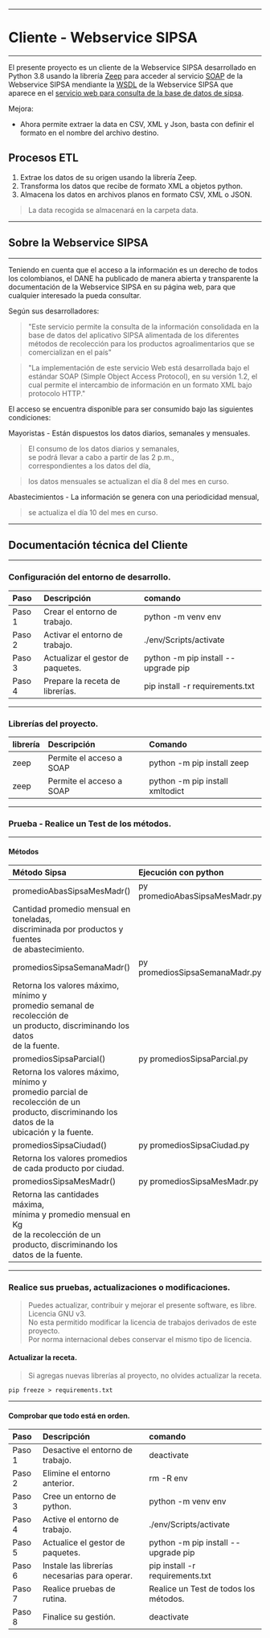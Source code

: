 
---

# Cliente - Webservice SIPSA  

***

El presente proyecto es un cliente de la Webservice SIPSA desarrollado en Python 3.8
usando la librería [Zeep](https://pypi.org/project/zeep/ "librería Zeep")
para acceder al servicio [SOAP](https://es.wikipedia.org/wiki/Simple_Object_Access_Protocol "Simple Object Access Protocol") 
de la Webservice SIPSA mendiante la 
[WSDL](https://appweb.dane.gov.co/sipsaWS/SrvSipsaUpraBeanService?WSDL "WSDL de Webservice SIPSA")
de la Webservice SIPSA que aparece en el 
[servicio web para consulta de la base de datos de sipsa](https://www.dane.gov.co/index.php/estadisticas-por-tema/agropecuario/sistema-de-informacion-de-precios-sipsa/servicio-web-para-consulta-de-la-base-de-datos-de-sipsa "WSDL de Webservice SIPSA").

Mejora:
<ul>
    <li>
        Ahora permite extraer la data en CSV, XML y Json, basta con definir el formato en el nombre del archivo destino.
    </li>
</ul>

## Procesos ETL
<ol>
    <li>Extrae los datos de su origen usando la librería Zeep. </li>
    <li>Transforma los datos que recibe de formato XML a objetos python.</li>
    <li>Almacena los datos en archivos planos en formato CSV, XML o JSON. </li>
</ol>

> La data recogida se almacenará en la carpeta data.

---

## Sobre la Webservice SIPSA

***

Teniendo en cuenta que el acceso a la información es un derecho de todos 
los colombianos, el DANE ha publicado de manera abierta y transparente la 
documentación de la Webservice SIPSA en su página web, para que cualquier 
interesado la pueda consultar.

Según sus desarrolladores:

> "Este servicio permite la consulta de la información consolidada 
en la base de datos del aplicativo SIPSA alimentada de los diferentes 
métodos de recolección para los productos agroalimentarios que se 
comercializan en el país" 

> "La implementación de este servicio Web está desarrollada bajo el estándar SOAP 
(Simple Object Access Protocol), en su versión 1.2, el cual permite el intercambio
de información en un formato XML bajo protocolo HTTP." 

El acceso se encuentra disponible para ser consumido bajo las siguientes condiciones:


Mayoristas - Están dispuestos los datos diarios, semanales y mensuales.  
> El consumo de los datos diarios y semanales,  
> se podrá llevar a cabo a partir de las 2 p.m.,  
> correspondientes a los datos del día,  
  
> los datos mensuales se actualizan el día 8 del mes en curso.  

Abastecimientos - La información se genera con una periodicidad mensual,  
> se actualiza el día 10 del mes en curso.  

---

## Documentación técnica del Cliente

***

### Configuración del entorno de desarrollo.
| Paso   | Descripción                       | comando                             |
| :----  | :----                             | :---                                |
| Paso 1 |  Crear el entorno de trabajo.     | python -m venv env                  |
| Paso 2 | Activar el entorno de trabajo.    | ./env/Scripts/activate              |
| Paso 3 | Actualizar el gestor de paquetes. | python -m pip install --upgrade pip |
| Paso 4 | Prepare la receta de librerías.   | pip install -r requirements.txt     |

***

### Librerías del proyecto.
| librería  | Descripción              | Comando                           |
| :----     | :---                     | :---                              |
| zeep      | Permite el acceso a SOAP | python -m pip install zeep        |
| zeep      | Permite el acceso a SOAP | python -m pip install xmltodict   |

---

### Prueba - Realice un Test de los métodos.

***

#### Métodos

| Método Sipsa                  | Ejecución con python            |
| :---                          | :---                            |
| promedioAbasSipsaMesMadr()    | py promedioAbasSipsaMesMadr.py  |
| Cantidad promedio mensual en toneladas, <br> discriminada por productos y fuentes <br>de abastecimiento. | |
| promediosSipsaSemanaMadr()    | py promediosSipsaSemanaMadr.py  |
| Retorna los valores máximo, mínimo y <br> promedio semanal de recolección de <br> un producto, discriminando los datos <br> de la fuente. | |
| promediosSipsaParcial()       | py promediosSipsaParcial.py |
| Retorna los valores máximo, mínimo y <br> promedio parcial de recolección de un <br> producto, discriminando los datos de la <br> ubicación y la fuente. | |
| promediosSipsaCiudad()        | py promediosSipsaCiudad.py |
| Retorna los valores promedios<br> de cada producto por ciudad. | |
| promediosSipsaMesMadr()        | py promediosSipsaMesMadr.py |
| Retorna las cantidades máxima,<br> mínima y promedio mensual en Kg <br> de la recolección de un <br>producto, discriminando los <br>datos de la fuente. | |

***

### Realice sus pruebas, actualizaciones o modificaciones.
> Puedes actualizar, contribuir y mejorar el presente software, es libre. Licencia GNU v3.  
No esta permitido modificar la licencia de trabajos derivados de este proyecto.  
Por norma internacional debes conservar el mismo tipo de licencia.

#### Actualizar la receta.

> Si agregas nuevas librerías al proyecto, no olvides actualizar la receta.

``` CMD
pip freeze > requirements.txt
```

---

#### Comprobar que todo está en orden.
| Paso   | Descripción                                   | comando                               |
| :----  | :----                                         | :---                                  |
| Paso 1 | Desactive el entorno de trabajo.              | deactivate                            |
| Paso 2 | Elimine el entorno anterior.                  | rm -R env                             |
| Paso 3 | Cree un entorno de python.                    | python -m venv env                    |
| Paso 4 | Active el entorno de trabajo.                 | ./env/Scripts/activate                |
| Paso 5 | Actualice el gestor de paquetes.              | python -m pip install --upgrade pip   |
| Paso 6 | Instale las librerías necesarias para operar. | pip install -r requirements.txt       |
| Paso 7 | Realice pruebas de rutina.                    | Realice un Test de todos los métodos. |
| Paso 8 | Finalice su gestión.                          | deactivate                            |
